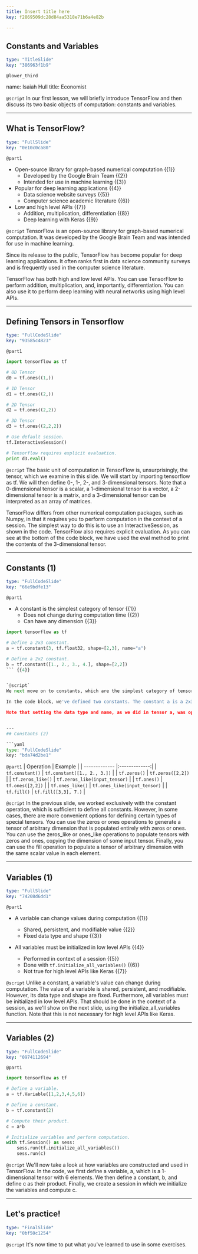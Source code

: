 ```yaml
---
title: Insert title here
key: f2869509dc28d84aa5318e71b6a4e82b

---
```

## Constants and Variables

```yaml
type: "TitleSlide"
key: "386963f1b9"
```

`@lower_third`

name: Isaiah Hull
title: Economist


`@script`
In our first lesson, we will briefly introduce TensorFlow and then discuss its two basic objects of computation: constants and variables.


---
## What is TensorFlow?

```yaml
type: "FullSlide"
key: "0e10c0ca80"
```

`@part1`
* Open-source library for graph-based numerical computation {{1}}
  * Developed by the Google Brain Team {{2}}
  * Intended for use in machine learning {{3}}
* Popular for deep learning applications {{4}}
  * Data science website surveys {{5}}
  * Computer science academic literature {{6}} 
* Low and high level APIs {{7}}
  * Addition, multiplication, differentiation {{8}}
  * Deep learning with Keras {{9}}


`@script`
TensorFlow is an open-source library for graph-based numerical computation. It was developed by the Google Brain Team and was intended for use in machine learning.

Since its release to the public, TensorFlow has become popular for deep learning applications. It often ranks first in data science community surveys and is frequently used in the computer science literature. 

TensorFlow has both high and low level APIs. You can use TensorFlow to perform addition, multiplication, and, importantly, differentiation. You can also use it to perform deep learning with neural networks using high level APIs.


---
## Defining Tensors in Tensorflow

```yaml
type: "FullCodeSlide"
key: "93585c4823"
```

`@part1`
```python
import tensorflow as tf

# 0D Tensor
d0 = tf.ones((1,))

# 1D Tensor
d1 = tf.ones((2,))

# 2D Tensor
d2 = tf.ones((2,2))

# 3D Tensor
d3 = tf.ones((2,2,2))

# Use default session.
tf.InteractiveSession()

# Tensorflow requires explicit evaluation.
print d3.eval()
```


`@script`
The basic unit of computation in TensorFlow is, unsurprisingly, the tensor, which we examine in this slide. We will start by importing tensorflow as tf. We will then define 0-, 1-, 2-, and 3-dimensional tensors. Note that a 0-dimensional tensor is a scalar, a 1-dimensional tensor is a vector, a 2-dimensional tensor is a matrix, and a 3-dimensional tensor can be interpreted as an array of matrices.

TensorFlow differs from other numerical computation packages, such as Numpy, in that it requires you to perform computation in the context of a session. The simplest way to do this is to use an InteractiveSession, as shown in the code. TensorFlow also requires explicit evaluation. As you can see at the bottom of the code block, we have used the eval method to print the contents of the 3-dimensional tensor.


---
## Constants (1)

```yaml
type: "FullCodeSlide"
key: "66e9bdfe13"
```

`@part1`
* A constant is the simplest category of tensor {{1}}
  * Does not change during computation time {{2}}
  * Can have any dimension {{3}}


```python
import tensorflow as tf

# Define a 2x3 constant.
a = tf.constant(3, tf.float32, shape=[2,3], name="a")

# Define a 2x2 constant.
b = tf.constant([1., 2., 3., 4.], shape=[2,2])
``` {{4}}


`@script`
We next move on to constants, which are the simplest category of tensor in TensorFlow. A constant does not change during computation time. It can also have any dimension.

In the code block, we've defined two constants. The constant a is a 2x3 tensor of 3s. The constant b is a 2x2 tensor, which is constructed from the 1-dimensional tensor: 1, 2, 3, 4.

Note that setting the data type and name, as we did in tensor a, was optional. The default datatype is a 32-bit float.


---
## Constants (2)

```yaml
type: "FullCodeSlide"
key: "bda74d2be1"
```

`@part1`
| Operation       | Example          | 
| ------------- |:-------------:|
| `tf.constant()` | `tf.constant([1., 2., 3.])` |
| `tf.zeros()`      | `tf.zeros([2,2])` | 
| `tf.zeros_like()`      | `tf.zeros_like(input_tensor)`      | 
| `tf.ones()` | `tf.ones([2,2])`      |
| `tf.ones_like()` | `tf.ones_like(input_tensor)` |
| `tf.fill()` | `tf.fill([3,3], 7.)` |


`@script`
In the previous slide, we worked exclusively with the constant operation, which is sufficient to define all constants. However, in some cases, there are more convenient options for defining certain types of special tensors. You can use the zeros or ones operations to generate a tensor of arbitrary dimension that is populated entirely with zeros or ones. You can use the zeros_like or ones_like operations to populate tensors with zeros and ones, copying the dimension of some input tensor. Finally, you can use the fill operation to populate a tensor of arbitrary dimension with the same scalar value in each element.


---
## Variables (1)

```yaml
type: "FullSlide"
key: "74208d6dd1"
```

`@part1`
* A variable can change values during computation {{1}}
  * Shared, persistent, and modifiable value {{2}}
  * Fixed data type and shape {{3}}

* All variables must be initialized in low level APIs  {{4}}
  * Performed in context of a session {{5}}
  * Done with `tf.initialize_all_variables()` {{6}}
  * Not true for high level APIs like Keras {{7}}


`@script`
Unlike a constant, a variable's value can change during computation. The value of a variable is shared, persistent, and modifiable. However, its data type and shape are fixed. Furthermore, all variables must be initialized in low level APIs. That should be done in the context of a session, as we'll show on the next slide, using the initialize_all_variables function. Note that this is not necessary for high level APIs like Keras.


---
## Variables (2)

```yaml
type: "FullCodeSlide"
key: "0974112694"
```

`@part1`
```python
import tensorflow as tf

# Define a variable.
a = tf.Variable([1,2,3,4,5,6])

# Define a constant.
b = tf.constant(2)

# Compute their product.
c = a*b

# Initialize variables and perform computation.
with tf.Session() as sess:
	sess.run(tf.initialize_all_variables())
	sess.run(c)
```


`@script`
We'll now take a look at how variables are constructed and used in TensorFlow. In the code, we first define a variable, a, which is a 1-dimensional tensor with 6 elements. We then define a constant, b, and define c as their product. Finally, we create a session in which we initialize the variables and compute c.


---
## Let's practice!

```yaml
type: "FinalSlide"
key: "0bf50c1254"
```

`@script`
It's now time to put what you've learned to use in some exercises.

